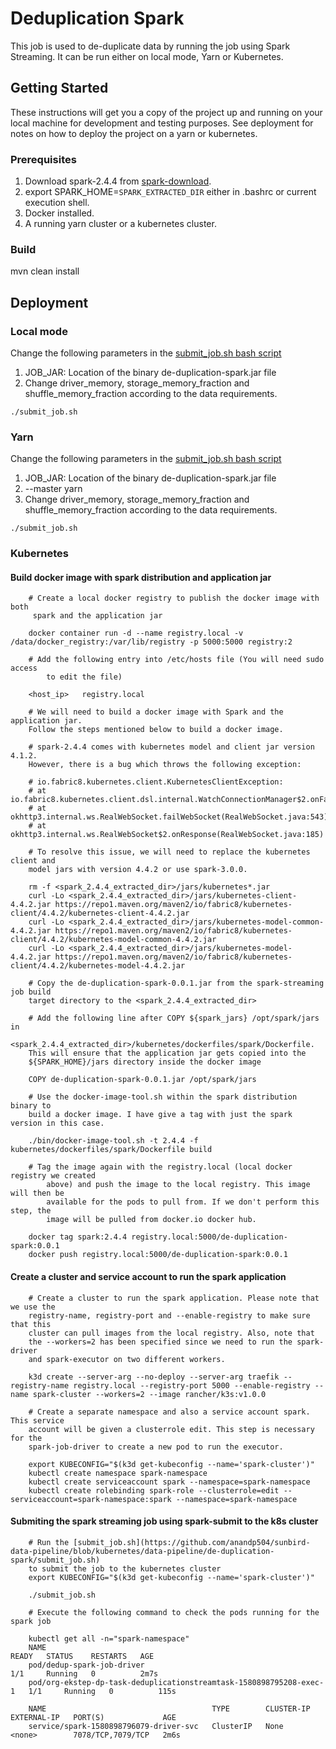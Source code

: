 # Deduplication Spark

This job is used to de-duplicate data by running the job using Spark Streaming. It can be run either on local mode, Yarn or Kubernetes.

## Getting Started

These instructions will get you a copy of the project up and running on your local machine for development and testing purposes. See deployment for notes on how to deploy the project on a yarn or kubernetes.

### Prerequisites

1. Download spark-2.4.4 from [spark-download](https://www.apache.org/dyn/closer.lua/spark/spark-2.4.4/spark-2.4.4-bin-hadoop2.7.tgz). 
2. export SPARK_HOME=`SPARK_EXTRACTED_DIR` either in .bashrc or current execution shell.
4. Docker installed.
5. A running yarn cluster or a kubernetes cluster.

### Build

mvn clean install

## Deployment

### Local mode

Change the following parameters in the [submit_job.sh bash script](https://github.com/anandp504/sunbird-data-pipeline/blob/kubernetes/data-pipeline/de-duplication-spark/submit_job.sh) 

1. JOB_JAR: Location of the binary de-duplication-spark.jar file
2. Change driver_memory, storage_memory_fraction and shuffle_memory_fraction according to the data requirements.

```
./submit_job.sh
```

### Yarn

Change the following parameters in the [submit_job.sh bash script](https://github.com/anandp504/sunbird-data-pipeline/blob/kubernetes/data-pipeline/de-duplication-spark/submit_job.sh) 

1. JOB_JAR: Location of the binary de-duplication-spark.jar file
2. --master yarn
3. Change driver_memory, storage_memory_fraction and shuffle_memory_fraction according to the data requirements.

```
./submit_job.sh
```

### Kubernetes

#### Build docker image with spark distribution and application jar

```
    # Create a local docker registry to publish the docker image with both 
     spark and the application jar

    docker container run -d --name registry.local -v /data/docker_registry:/var/lib/registry -p 5000:5000 registry:2

    # Add the following entry into /etc/hosts file (You will need sudo access 
    	to edit the file)

    <host_ip>	registry.local

    # We will need to build a docker image with Spark and the application jar. 
    Follow the steps mentioned below to build a docker image.

    # spark-2.4.4 comes with kubernetes model and client jar version 4.1.2. 
    However, there is a bug which throws the following exception:

    # io.fabric8.kubernetes.client.KubernetesClientException: 
    # at io.fabric8.kubernetes.client.dsl.internal.WatchConnectionManager$2.onFailure(WatchConnectionManager.java:188)
    # at okhttp3.internal.ws.RealWebSocket.failWebSocket(RealWebSocket.java:543)
    # at okhttp3.internal.ws.RealWebSocket$2.onResponse(RealWebSocket.java:185)

    # To resolve this issue, we will need to replace the kubernetes client and 
    model jars with version 4.4.2 or use spark-3.0.0.

    rm -f <spark_2.4.4_extracted_dir>/jars/kubernetes*.jar
    curl -Lo <spark_2.4.4_extracted_dir>/jars/kubernetes-client-4.4.2.jar https://repo1.maven.org/maven2/io/fabric8/kubernetes-client/4.4.2/kubernetes-client-4.4.2.jar
    curl -Lo <spark_2.4.4_extracted_dir>/jars/kubernetes-model-common-4.4.2.jar https://repo1.maven.org/maven2/io/fabric8/kubernetes-client/4.4.2/kubernetes-model-common-4.4.2.jar
    curl -Lo <spark_2.4.4_extracted_dir>/jars/kubernetes-model-4.4.2.jar https://repo1.maven.org/maven2/io/fabric8/kubernetes-client/4.4.2/kubernetes-model-4.4.2.jar

    # Copy the de-duplication-spark-0.0.1.jar from the spark-streaming job build 
    target directory to the <spark_2.4.4_extracted_dir>

    # Add the following line after COPY ${spark_jars} /opt/spark/jars in 
    <spark_2.4.4_extracted_dir>/kubernetes/dockerfiles/spark/Dockerfile. 
    This will ensure that the application jar gets copied into the 
    ${SPARK_HOME}/jars directory inside the docker image

    COPY de-duplication-spark-0.0.1.jar /opt/spark/jars

    # Use the docker-image-tool.sh within the spark distribution binary to 
    build a docker image. I have give a tag with just the spark version in this case.

    ./bin/docker-image-tool.sh -t 2.4.4 -f kubernetes/dockerfiles/spark/Dockerfile build

    # Tag the image again with the registry.local (local docker registry we created 
    	above) and push the image to the local registry. This image will then be 
    	available for the pods to pull from. If we don't perform this step, the 
    	image will be pulled from docker.io docker hub.

    docker tag spark:2.4.4 registry.local:5000/de-duplication-spark:0.0.1
    docker push registry.local:5000/de-duplication-spark:0.0.1
```

#### Create a cluster and service account to run the spark application

```
    # Create a cluster to run the spark application. Please note that we use the 
    registry-name, registry-port and --enable-registry to make sure that this 
    cluster can pull images from the local registry. Also, note that 
    the --workers=2 has been specified since we need to run the spark-driver 
    and spark-executor on two different workers.

    k3d create --server-arg --no-deploy --server-arg traefik --registry-name registry.local --registry-port 5000 --enable-registry --name spark-cluster --workers=2 --image rancher/k3s:v1.0.0

    # Create a separate namespace and also a service account spark. This service 
    account will be given a clusterrole edit. This step is necessary for the 
    spark-job-driver to create a new pod to run the executor.

    export KUBECONFIG="$(k3d get-kubeconfig --name='spark-cluster')"
    kubectl create namespace spark-namespace
    kubectl create serviceaccount spark --namespace=spark-namespace
    kubectl create rolebinding spark-role --clusterrole=edit --serviceaccount=spark-namespace:spark --namespace=spark-namespace
```

#### Submiting the spark streaming job using spark-submit to the k8s cluster

```
    # Run the [submit_job.sh](https://github.com/anandp504/sunbird-data-pipeline/blob/kubernetes/data-pipeline/de-duplication-spark/submit_job.sh) 
    to submit the job to the kubernetes cluster
    export KUBECONFIG="$(k3d get-kubeconfig --name='spark-cluster')"
    
    ./submit_job.sh

    # Execute the following command to check the pods running for the spark job

    kubectl get all -n="spark-namespace"
    NAME                                                                  READY   STATUS    RESTARTS   AGE
    pod/dedup-spark-job-driver                                            1/1     Running   0          2m7s
    pod/org-ekstep-dp-task-deduplicationstreamtask-1580898795208-exec-1   1/1     Running   0          115s

    NAME                                     TYPE        CLUSTER-IP   EXTERNAL-IP   PORT(S)             AGE
    service/spark-1580898796079-driver-svc   ClusterIP   None         <none>        7078/TCP,7079/TCP   2m6s

```